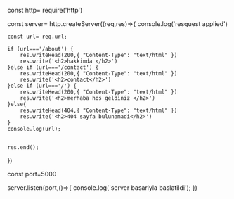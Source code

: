 const http= require('http')


const server= http.createServer((req,res)=>{
    console.log('resquest applied')

    const url= req.url;

    if (url==='/about') {
        res.writeHead(200,{ "Content-Type": "text/html" })
        res.write('<h2>hakkimda </h2>')
    }else if (url==='/contact') {
        res.writeHead(200,{ "Content-Type": "text/html" })
        res.write('<h2>contact</h2>')
    }else if (url==='/') {
        res.writeHead(200,{ "Content-Type": "text/html" })
        res.write('<h2>merhaba hos geldiniz </h2>')
    }else{
        res.writeHead(404,{ "Content-Type": "text/html" })
        res.write('<h2>404 sayfa bulunamadi</h2>')
    }
    console.log(url);
    

    res.end();
})

const port=5000

server.listen(port,()=>{
    console.log('server basariyla baslatildi');
})
